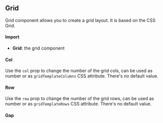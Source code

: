 ## Grid

Grid component allows you to create a grid layout. It is based on the CSS Grid.

<div>
	<LeSourceButton url="https://github.com/hiimlex/leux/tree/main/src/components/Grid"></LeSourceButton>
</div>

#### Import

<div>
	<ImportPreview></ImportPreview>
</div>

- **Grid**: the grid component

#### Col

Use the `col` prop to change the number of the grid cols, can be used as number or as `gridTemplateColumns` CSS attribute. There's no default value.

<div>
	<GridColPreview></GridColPreview>
</div>

#### Row

Use the `row` prop to change the number of the grid rows, can be used as number or as `gridTemplateRows` CSS attribute. There's no default value.

<div>
	<GridRowPreview></GridRowPreview>
</div>

#### Gap
